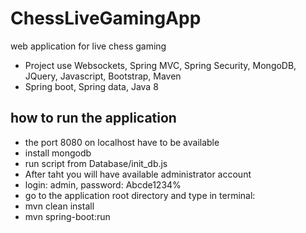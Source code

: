 # ChessLiveGamingApp

web application for live chess gaming

* Project use Websockets, Spring MVC, Spring Security, MongoDB, JQuery, Javascript, Bootstrap, Maven
* Spring boot, Spring data, Java 8

## how to run the application

* the port 8080 on localhost have to be available
* install mongodb
* run script from Database/init_db.js
* After taht you will have available administrator account
* login: admin, password: Abcde1234%
* go to the application root directory and type in terminal: 
* mvn clean install 
* mvn spring-boot:run






